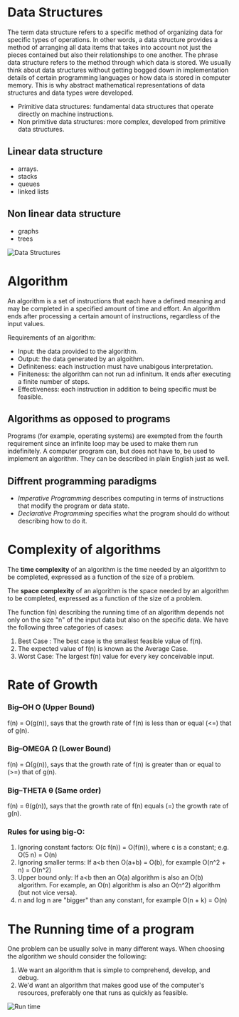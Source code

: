 <h1>Data Structures</h1>

The term data structure refers to a specific method of organizing data for specific types of operations. In other words, a data structure provides a method of arranging all data items that takes into account not just the pieces contained but also their relationships to one another. The phrase data structure refers to the method through which data is stored. We usually think about data structures without getting bogged down in implementation details of certain programming languages or how data is stored in computer memory. This is why abstract mathematical representations of data structures and data types were developed.

* Primitive data structures: fundamental data structures that operate directly on machine instructions.
* Non primitive data structures: more complex, developed from primitive data structures.

<h2>Linear data structure</h2>

* arrays.
* stacks
* queues
* linked lists

<h2>Non linear data structure</h2>

* graphs
* trees


![Data Structures](https://github.com/djeada/Algorithms-And-Data-Structures/blob/master/resources/ds.png)

<h1>Algorithm</h1>
An algorithm is a set of instructions that each have a defined meaning and may be completed in a specified amount of time and effort. 
An algorithm ends after processing a certain amount of instructions, regardless of the input values. 

Requirements of an algorithm:

* Input: the data provided to the algorithm.
* Output: the data generated by an algoithm.
* Definiteness: each instruction must have unabigous interpretation.
* Finiteness: the algorithm can not run ad infinitum. It ends after executing a finite number of steps.
* Effectiveness: each instruction in addition to being specific must be feasible.

<h2>Algorithms as opposed to programs</h2>

Programs (for example, operating systems) are exempted from the fourth requirement since an infinite loop may be used to make them run indefinitely. A computer program can, but does not have to, be used to implement an algorithm. They can be described in plain English just as well.

<h2>Diffrent programming paradigms</h2>

* <i>Imperative Programming</i> describes computing in terms of instructions that modify the program or data state.
* <i>Declarative Programming</i> specifies what the program should do without describing how to do it.

<h1>Complexity of algorithms</h1>

The <b>time complexity</b> of an algorithm is the time needed by an algorithm to be completed, expressed as a function of the size of a problem.

The <b>space complexity</b> of an algorithm is the space needed by an algorithm to be completed, expressed as a function of the size of a problem.

The function f(n) describing the running time of an algorithm depends not only on the size "n" of the input data but also on the specific data. 
We have the following three categories of cases:

1. Best Case : The best case is the smallest feasible value of f(n).
1. The expected value of f(n) is known as the Average Case.
1. Worst Case: The largest f(n) value for every key conceivable input.


<h1>Rate of Growth</h1>

<h3>Big–OH O (Upper Bound)</h3>
f(n) = O(g(n)), says that the growth rate of f(n) is less than or equal (<=) that of g(n).

<h3>Big–OMEGA &#937; (Lower Bound)</h3>
f(n) = &#937;(g(n)), says that the growth rate of f(n) is greater than or equal to (>=) that of g(n).

<h3>Big–THETA &#952; (Same order)</h3>
f(n) = &#952;(g(n)), says that the growth rate of f(n) equals (=) the growth rate of g(n).

<h3>Rules for using big-O:</h3>

1. Ignoring constant factors: O(c f(n)) = O(f(n)), where c is a constant; e.g. O(5 n) = O(n)
1. Ignoring smaller terms: If a<b then O(a+b) = O(b), for example O(n^2 + n) = O(n^2)
1. Upper bound only: If a<b then an O(a) algorithm is also an O(b) algorithm. For example, an O(n) algorithm is also an O(n^2) algorithm (but not vice versa).
1. n and log n are "bigger" than any constant, for example O(n + k) = O(n)

<h1>The Running time of a program</h1>

One problem can be usually solve in many different ways. When choosing the algorithm we should consider the following:

1. We want an algorithm that is simple to comprehend, develop, and debug.
1. We'd want an algorithm that makes good use of the computer's resources, preferably one that runs as quickly as feasible.

![Run time](https://github.com/djeada/Algorithms-And-Data-Structures/blob/master/resources/big_o.png)
